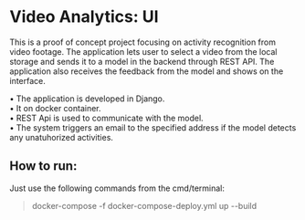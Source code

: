 # Video Analytics: UI

This is a proof of concept project focusing on activity recognition from video footage. The application lets user to select a video from the local storage and sends it to a model in the backend through REST API. The application also receives the feedback from the model and shows on the interface.

• The application is developed in Django. <br>
• It on docker container. <br>
• REST Api is used to communicate with the model. <br>
• The system triggers an email to the specified address if the model detects any unatuhorized activities.<br>


## How to run:
Just use the following commands from the cmd/terminal: 
>docker-compose -f docker-compose-deploy.yml up --build
